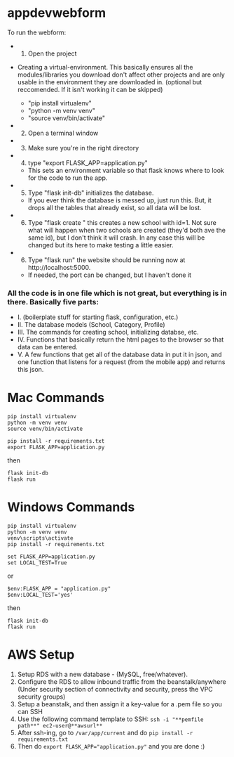 # appdevwebform

To run the webform:

* 1) Open the project


* Creating a virtual-environment. This basically ensures all the modules/libraries you download don't affect other projects and are only usable in the environment they are downloaded in. 
(optional but reccomended. If it isn't working it can be skipped)
  * "pip install virtualenv"
  * "python -m venv venv" 
  * "source venv/bin/activate"



* 2) Open a terminal window 
* 3) Make sure you're in the right directory
* 4) type "export FLASK_APP=application.py"
  * This sets an environment variable so that flask knows where to look for the code to run the app. 
* 5) Type "flask init-db" initializes the database. 
  * If you ever think the database is messed up, just run this. But, it drops all the tables that already exist, so all data will be lost.
* 6) Type "flask create <enter a name here>" this creates a new school with id=1. Not sure what will happen when two schools are created (they'd both ave the same id), but I don't think it will crash. In any case this will be changed but its here to make testing a little easier. 
* 6) Type "flask run" the website should be running now at http://localhost:5000.
  * If needed, the port can be changed, but I haven't done it
 
### All the code is in one file which is not great, but everything is in there. Basically five parts:
 
* I. (boilerplate stuff for starting flask, configuration, etc.) 
* II. The database models (School, Category, Profile)
* III. The commands for creating school, initializing databse, etc.
* IV. Functions that basically return the html pages to the browser so that data can be entered.
* V. A few functions that get all of the database data in put it in json, and one function that listens for a request (from the mobile app) and returns this json. 

# Mac Commands
```
pip install virtualenv
python -m venv venv
source venv/bin/activate
```
```
pip install -r requirements.txt
export FLASK_APP=application.py
```
  then
```
flask init-db
flask run
```
# Windows Commands
 ```
pip install virtualenv
python -m venv venv
venv\scripts\activate
pip install -r requirements.txt
```
```
set FLASK_APP=application.py
set LOCAL_TEST=True
```
 or
```
$env:FLASK_APP = "application.py"
$env:LOCAL_TEST='yes'
```
 then
```
flask init-db
flask run
```

# AWS Setup
 1. Setup RDS with a new database - (MySQL, free/whatever).
 2. Configure the RDS to allow inbound traffic from the beanstalk/anywhere (Under security section of connectivity and security, press the VPC security groups)
 3. Setup a beanstalk, and then assign it a key-value for a .pem file so you can SSH
 4. Use the following command template to SSH: ```ssh -i "**pemfile path**" ec2-user@**awsurl**```
 5. After ssh-ing, go to ```/var/app/current``` and do ```pip install -r requirements.txt```
 6. Then do ```export FLASK_APP="application.py"``` and you are done :)




